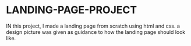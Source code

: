 # LANDING-PAGE-PROJECT

IN this project, I made a landing page from scratch using html and css. a design picture was given as guidance to how the landing page should look like.
